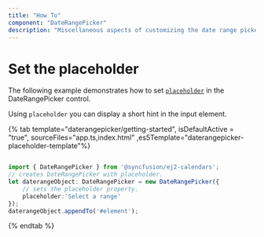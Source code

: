 ```yaml
---
title: "How To"
component: "DateRangePicker"
description: "Miscellaneous aspects of customizing the date range picker"
---
```


# Set the placeholder

The following example demonstrates how to set [`placeholder`](../../api/daterangepicker#placeholder) in the DateRangePicker control.

Using `placeholder` you can display a short hint in the input element.

{% tab template="daterangepicker/getting-started", isDefaultActive = "true", sourceFiles="app.ts,index.html" ,es5Template="daterangepicker-placeholder-template"%}

```typescript

import { DateRangePicker } from '@syncfusion/ej2-calendars';
// creates DateRangePicker with placeholder.
let daterangeObject: DateRangePicker = new DateRangePicker({
    // sets the placeholder property.
    placeholder:'Select a range'
});
daterangeObject.appendTo('#element');

```

{% endtab %}